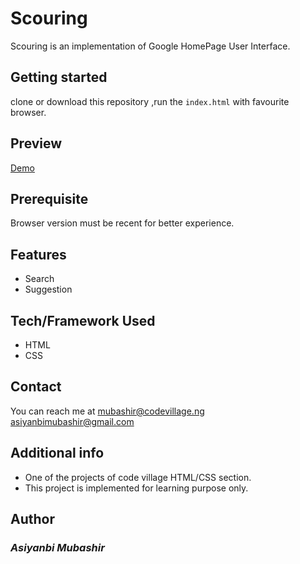 # Scouring
Scouring is an implementation of Google HomePage User Interface.
## Getting started
clone or download this repository ,run the `index.html` with favourite browser.
## Preview
[Demo](https://mb-fcc-portfolio.netlify.app/)
## Prerequisite
Browser version must be recent for better experience.
## Features
- Search 
- Suggestion  
## Tech/Framework Used
- HTML
- CSS
## Contact
You can reach me at <mubashir@codevillage.ng>   
<asiyanbimubashir@gmail.com>
## Additional info 
- One of the  projects of code village HTML/CSS section.
- This project is implemented for learning purpose only.
## Author
### _*Asiyanbi Mubashir*_